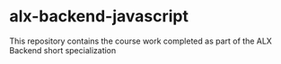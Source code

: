 
# alx-backend-javascript

This repository contains the course work completed as part of the ALX Backend short specialization

